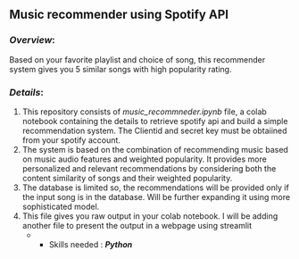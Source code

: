 ## Music recommender using Spotify API

### _Overview_:
Based on your favorite playlist and choice of song, this recommender system gives you 5 similar songs with high popularity rating.

### _Details_:
 1. This repository consists of _music_recommneder.ipynb_ file, a colab notebook containing the details to retrieve spotify api and build a simple recommendation system. The Clientid and secret key must be obtaiined from your spotify account.
 2. The system is based on the combination of recommending music based on music audio features and weighted popularity. It provides more personalized and relevant recommendations by considering both the content similarity of songs and their weighted popularity.
 3. The database is limited so, the recommendations will be provided only if the input song is in the database. Will be further expanding it using more sophisticated model.
 4. This file gives you raw output in your colab notebook. I will be adding another file to present the output in a webpage using streamlit
      * - Skills needed : **_Python_**
